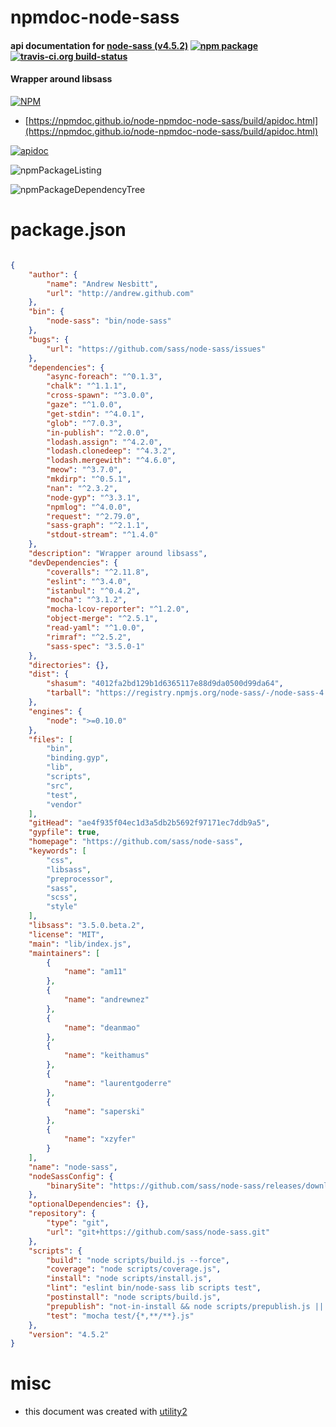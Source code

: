 # npmdoc-node-sass

#### api documentation for  [node-sass (v4.5.2)](https://github.com/sass/node-sass)  [![npm package](https://img.shields.io/npm/v/npmdoc-node-sass.svg?style=flat-square)](https://www.npmjs.org/package/npmdoc-node-sass) [![travis-ci.org build-status](https://api.travis-ci.org/npmdoc/node-npmdoc-node-sass.svg)](https://travis-ci.org/npmdoc/node-npmdoc-node-sass)

#### Wrapper around libsass

[![NPM](https://nodei.co/npm/node-sass.png?downloads=true&downloadRank=true&stars=true)](https://www.npmjs.com/package/node-sass)

- [https://npmdoc.github.io/node-npmdoc-node-sass/build/apidoc.html](https://npmdoc.github.io/node-npmdoc-node-sass/build/apidoc.html)

[![apidoc](https://npmdoc.github.io/node-npmdoc-node-sass/build/screenCapture.buildCi.browser.%252Ftmp%252Fbuild%252Fapidoc.html.png)](https://npmdoc.github.io/node-npmdoc-node-sass/build/apidoc.html)

![npmPackageListing](https://npmdoc.github.io/node-npmdoc-node-sass/build/screenCapture.npmPackageListing.svg)

![npmPackageDependencyTree](https://npmdoc.github.io/node-npmdoc-node-sass/build/screenCapture.npmPackageDependencyTree.svg)



# package.json

```json

{
    "author": {
        "name": "Andrew Nesbitt",
        "url": "http://andrew.github.com"
    },
    "bin": {
        "node-sass": "bin/node-sass"
    },
    "bugs": {
        "url": "https://github.com/sass/node-sass/issues"
    },
    "dependencies": {
        "async-foreach": "^0.1.3",
        "chalk": "^1.1.1",
        "cross-spawn": "^3.0.0",
        "gaze": "^1.0.0",
        "get-stdin": "^4.0.1",
        "glob": "^7.0.3",
        "in-publish": "^2.0.0",
        "lodash.assign": "^4.2.0",
        "lodash.clonedeep": "^4.3.2",
        "lodash.mergewith": "^4.6.0",
        "meow": "^3.7.0",
        "mkdirp": "^0.5.1",
        "nan": "^2.3.2",
        "node-gyp": "^3.3.1",
        "npmlog": "^4.0.0",
        "request": "^2.79.0",
        "sass-graph": "^2.1.1",
        "stdout-stream": "^1.4.0"
    },
    "description": "Wrapper around libsass",
    "devDependencies": {
        "coveralls": "^2.11.8",
        "eslint": "^3.4.0",
        "istanbul": "^0.4.2",
        "mocha": "^3.1.2",
        "mocha-lcov-reporter": "^1.2.0",
        "object-merge": "^2.5.1",
        "read-yaml": "^1.0.0",
        "rimraf": "^2.5.2",
        "sass-spec": "3.5.0-1"
    },
    "directories": {},
    "dist": {
        "shasum": "4012fa2bd129b1d6365117e88d9da0500d99da64",
        "tarball": "https://registry.npmjs.org/node-sass/-/node-sass-4.5.2.tgz"
    },
    "engines": {
        "node": ">=0.10.0"
    },
    "files": [
        "bin",
        "binding.gyp",
        "lib",
        "scripts",
        "src",
        "test",
        "vendor"
    ],
    "gitHead": "ae4f935f04ec1d3a5db2b5692f97171ec7ddb9a5",
    "gypfile": true,
    "homepage": "https://github.com/sass/node-sass",
    "keywords": [
        "css",
        "libsass",
        "preprocessor",
        "sass",
        "scss",
        "style"
    ],
    "libsass": "3.5.0.beta.2",
    "license": "MIT",
    "main": "lib/index.js",
    "maintainers": [
        {
            "name": "am11"
        },
        {
            "name": "andrewnez"
        },
        {
            "name": "deanmao"
        },
        {
            "name": "keithamus"
        },
        {
            "name": "laurentgoderre"
        },
        {
            "name": "saperski"
        },
        {
            "name": "xzyfer"
        }
    ],
    "name": "node-sass",
    "nodeSassConfig": {
        "binarySite": "https://github.com/sass/node-sass/releases/download"
    },
    "optionalDependencies": {},
    "repository": {
        "type": "git",
        "url": "git+https://github.com/sass/node-sass.git"
    },
    "scripts": {
        "build": "node scripts/build.js --force",
        "coverage": "node scripts/coverage.js",
        "install": "node scripts/install.js",
        "lint": "eslint bin/node-sass lib scripts test",
        "postinstall": "node scripts/build.js",
        "prepublish": "not-in-install && node scripts/prepublish.js || in-install",
        "test": "mocha test/{*,**/**}.js"
    },
    "version": "4.5.2"
}
```



# misc
- this document was created with [utility2](https://github.com/kaizhu256/node-utility2)
